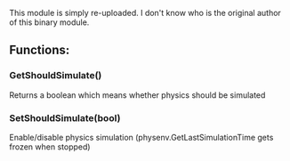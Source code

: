 This module is simply re-uploaded. I don't know who is the original author of this binary module.

## Functions:

### GetShouldSimulate()
Returns a boolean which means whether physics should be simulated

### SetShouldSimulate(bool)
Enable/disable physics simulation (physenv.GetLastSimulationTime gets frozen when stopped)

